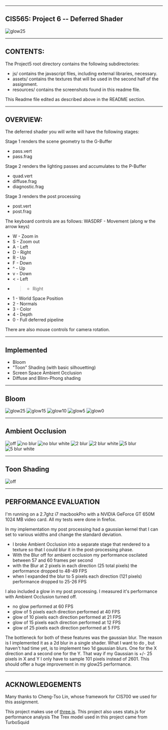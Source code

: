 ------------------------------------------------------------------------------
CIS565: Project 6 -- Deferred Shader
-------------------------------------------------------------------------------
![glow25](https://raw.githubusercontent.com/RTCassidy1/Project6-DeferredShader/master/renders/glow_25.png)

-------------------------------------------------------------------------------
CONTENTS:
-------------------------------------------------------------------------------
The Project5 root directory contains the following subdirectories:
	
* js/ contains the javascript files, including external libraries, necessary.
* assets/ contains the textures that will be used in the second half of the
  assignment.
* resources/ contains the screenshots found in this readme file.

 This Readme file edited as described above in the README section.

-------------------------------------------------------------------------------
OVERVIEW:
-------------------------------------------------------------------------------
The deferred shader you will write will have the following stages:

Stage 1 renders the scene geometry to the G-Buffer
* pass.vert
* pass.frag

Stage 2 renders the lighting passes and accumulates to the P-Buffer
* quad.vert
* diffuse.frag
* diagnostic.frag

Stage 3 renders the post processing
* post.vert
* post.frag

The keyboard controls are as follows:
WASDRF - Movement (along w the arrow keys)
* W - Zoom in
* S - Zoom out
* A - Left
* D - Right
* R - Up
* F - Down
* ^ - Up
* v - Down
* < - Left
* > - Right
* 1 - World Space Position
* 2 - Normals
* 3 - Color
* 4 - Depth
* 0 - Full deferred pipeline

There are also mouse controls for camera rotation.

-------------------------------------------------------------------------------
Implemented
-------------------------------------------------------------------------------
  * Bloom
  * "Toon" Shading (with basic silhouetting)
* Screen Space Ambient Occlusion
* Diffuse and Blinn-Phong shading

-------------------------------------------------------------------------------
Bloom
-------------------------------------------------------------------------------
![glow25](https://raw.githubusercontent.com/RTCassidy1/Project6-DeferredShader/master/renders/glow_25.png)
![glow15](https://raw.githubusercontent.com/RTCassidy1/Project6-DeferredShader/master/renders/glow_15.png)
![glow10](https://raw.githubusercontent.com/RTCassidy1/Project6-DeferredShader/master/renders/glow_10.png)
![glow5](https://raw.githubusercontent.com/RTCassidy1/Project6-DeferredShader/master/renders/glow_5.png)
![glow0](https://raw.githubusercontent.com/RTCassidy1/Project6-DeferredShader/master/renders/glow_0.png)

-------------------------------------------------------------------------------
Ambient Occlusion
-------------------------------------------------------------------------------
![off](https://raw.githubusercontent.com/RTCassidy1/Project6-DeferredShader/master/renders/AO_off.png)
![no blur](https://raw.githubusercontent.com/RTCassidy1/Project6-DeferredShader/master/renders/AO_0.png)
![no blur white](https://raw.githubusercontent.com/RTCassidy1/Project6-DeferredShader/master/renders/AO_0_white.png)
![2 blur](https://raw.githubusercontent.com/RTCassidy1/Project6-DeferredShader/master/renders/AO_2.png)
![2 blur white](https://raw.githubusercontent.com/RTCassidy1/Project6-DeferredShader/master/renders/AO_2_white.png)
![5 blur](https://raw.githubusercontent.com/RTCassidy1/Project6-DeferredShader/master/renders/AO_5.png)
![5 blur white](https://raw.githubusercontent.com/RTCassidy1/Project6-DeferredShader/master/renders/AO_5_white.png)


-------------------------------------------------------------------------------
Toon Shading
-------------------------------------------------------------------------------
![off](https://raw.githubusercontent.com/RTCassidy1/Project6-DeferredShader/master/renders/TrexToon.png)

-------------------------------------------------------------------------------
PERFORMANCE EVALUATION
-------------------------------------------------------------------------------
I'm running on a 2.7ghz i7 macbookPro with a NVIDIA GeForce GT 650M 1024 MB video card.  All my tests were done in firefox.

In my implementation my post processing had a gaussian kernel that I can set to various widths and change the standard deviation. 
* I broke Ambient Occlusion into a separate stage that rendered to a texture so that I could blur it in the post-processing phase.
* With the Blur off for ambient occlusion my performance oscilated between 57 and 60 frames per second
* with the Blur at 2 pixels in each direction (25 total pixels) the performance dropped to 48-49 FPS
* when I expanded the blur to 5 pixels each direction (121 pixels) performance dropped to 25-26 FPS

I also included a glow in my post processing.  I measured it's performance with Ambient Occlusion turned off.
* no glow performed at 60 FPS
* glow of 5 pixels each direction performed at 40 FPS
* glow of 10 pixels each direction performed at 21 FPS
* glow of 15 pixels each direction performed at 12 FPS
* glow of 25 pixels each direction performed at 5 FPS

The bottleneck for both of these features was the gaussian blur.  The reason is I implemented it as a 2d blur in a single shader.  What I want to do , but haven't had time yet, is to implement two 1d gaussian blurs.  One for the X direction and a second one for the Y.  That way if my Gaussian is +/- 25 pixels in X and Y I only have to sample 101 pixels instead of 2601.  This should offer a huge improvement in my glow25 performance.

---
ACKNOWLEDGEMENTS
---

Many thanks to Cheng-Tso Lin, whose framework for CIS700 we used for this
assignment.

This project makes use of [three.js](http://www.threejs.org).
This project also uses stats.js for performance analysis
The Trex model used in this project came from TurboSquid
